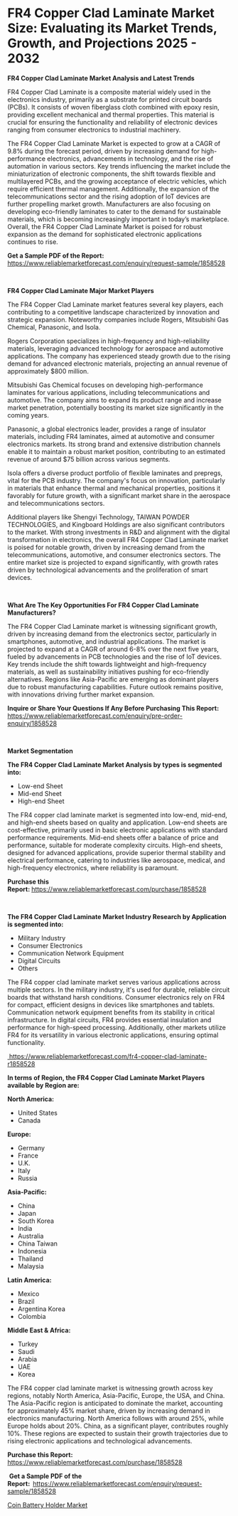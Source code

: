 <p><h1>FR4 Copper Clad Laminate Market Size: Evaluating its Market Trends, Growth, and Projections 2025 - 2032</h1></p><p><strong>FR4 Copper Clad Laminate Market Analysis and Latest Trends</strong></p>
<p><p>FR4 Copper Clad Laminate is a composite material widely used in the electronics industry, primarily as a substrate for printed circuit boards (PCBs). It consists of woven fiberglass cloth combined with epoxy resin, providing excellent mechanical and thermal properties. This material is crucial for ensuring the functionality and reliability of electronic devices ranging from consumer electronics to industrial machinery.</p><p>The FR4 Copper Clad Laminate Market is expected to grow at a CAGR of 9.8% during the forecast period, driven by increasing demand for high-performance electronics, advancements in technology, and the rise of automation in various sectors. Key trends influencing the market include the miniaturization of electronic components, the shift towards flexible and multilayered PCBs, and the growing acceptance of electric vehicles, which require efficient thermal management. Additionally, the expansion of the telecommunications sector and the rising adoption of IoT devices are further propelling market growth. Manufacturers are also focusing on developing eco-friendly laminates to cater to the demand for sustainable materials, which is becoming increasingly important in today’s marketplace. Overall, the FR4 Copper Clad Laminate Market is poised for robust expansion as the demand for sophisticated electronic applications continues to rise.</p></p>
<p><strong>Get a Sample PDF of the Report:&nbsp;</strong> <a href="https://www.reliablemarketforecast.com/enquiry/request-sample/1858528?utm_campaign=3091&utm_medium=2&utm_source=Github&utm_content=ia&utm_term=06042025&utm_id=fr4-copper-clad-laminate">https://www.reliablemarketforecast.com/enquiry/request-sample/1858528</a></p>
<p>&nbsp;</p>
<p><strong>FR4 Copper Clad Laminate Major Market Players</strong></p>
<p><p>The FR4 Copper Clad Laminate market features several key players, each contributing to a competitive landscape characterized by innovation and strategic expansion. Noteworthy companies include Rogers, Mitsubishi Gas Chemical, Panasonic, and Isola.</p><p>Rogers Corporation specializes in high-frequency and high-reliability materials, leveraging advanced technology for aerospace and automotive applications. The company has experienced steady growth due to the rising demand for advanced electronic materials, projecting an annual revenue of approximately $800 million.</p><p>Mitsubishi Gas Chemical focuses on developing high-performance laminates for various applications, including telecommunications and automotive. The company aims to expand its product range and increase market penetration, potentially boosting its market size significantly in the coming years.</p><p>Panasonic, a global electronics leader, provides a range of insulator materials, including FR4 laminates, aimed at automotive and consumer electronics markets. Its strong brand and extensive distribution channels enable it to maintain a robust market position, contributing to an estimated revenue of around $75 billion across various segments.</p><p>Isola offers a diverse product portfolio of flexible laminates and prepregs, vital for the PCB industry. The company's focus on innovation, particularly in materials that enhance thermal and mechanical properties, positions it favorably for future growth, with a significant market share in the aerospace and telecommunications sectors.</p><p>Additional players like Shengyi Technology, TAIWAN POWDER TECHNOLOGIES, and Kingboard Holdings are also significant contributors to the market. With strong investments in R&D and alignment with the digital transformation in electronics, the overall FR4 Copper Clad Laminate market is poised for notable growth, driven by increasing demand from the telecommunications, automotive, and consumer electronics sectors. The entire market size is projected to expand significantly, with growth rates driven by technological advancements and the proliferation of smart devices.</p></p>
<p>&nbsp;</p>
<p><strong>What Are The Key Opportunities For FR4 Copper Clad Laminate Manufacturers?</strong></p>
<p><p>The FR4 Copper Clad Laminate market is witnessing significant growth, driven by increasing demand from the electronics sector, particularly in smartphones, automotive, and industrial applications. The market is projected to expand at a CAGR of around 6-8% over the next five years, fueled by advancements in PCB technologies and the rise of IoT devices. Key trends include the shift towards lightweight and high-frequency materials, as well as sustainability initiatives pushing for eco-friendly alternatives. Regions like Asia-Pacific are emerging as dominant players due to robust manufacturing capabilities. Future outlook remains positive, with innovations driving further market expansion.</p></p>
<p><strong>Inquire or Share Your Questions If Any Before Purchasing This Report:</strong> <a href="https://www.reliablemarketforecast.com/enquiry/pre-order-enquiry/1858528?utm_campaign=3091&utm_medium=2&utm_source=Github&utm_content=ia&utm_term=06042025&utm_id=fr4-copper-clad-laminate">https://www.reliablemarketforecast.com/enquiry/pre-order-enquiry/1858528</a></p>
<p>&nbsp;</p>
<p><strong>Market Segmentation</strong></p>
<p><strong>The FR4 Copper Clad Laminate Market Analysis by types is segmented into:</strong></p>
<p><ul><li>Low-end Sheet</li><li>Mid-end Sheet</li><li>High-end Sheet</li></ul></p>
<p><p>The FR4 copper clad laminate market is segmented into low-end, mid-end, and high-end sheets based on quality and application. Low-end sheets are cost-effective, primarily used in basic electronic applications with standard performance requirements. Mid-end sheets offer a balance of price and performance, suitable for moderate complexity circuits. High-end sheets, designed for advanced applications, provide superior thermal stability and electrical performance, catering to industries like aerospace, medical, and high-frequency electronics, where reliability is paramount.</p></p>
<p><strong>Purchase this Report:&nbsp;</strong><a href="https://www.reliablemarketforecast.com/purchase/1858528?utm_campaign=3091&utm_medium=2&utm_source=Github&utm_content=ia&utm_term=06042025&utm_id=fr4-copper-clad-laminate">https://www.reliablemarketforecast.com/purchase/1858528</a></p>
<p>&nbsp;</p>
<p><strong>The FR4 Copper Clad Laminate Market Industry Research by Application is segmented into:</strong></p>
<p><ul><li>Military Industry</li><li>Consumer Electronics</li><li>Communication Network Equipment</li><li>Digital Circuits</li><li>Others</li></ul></p>
<p><p>The FR4 copper clad laminate market serves various applications across multiple sectors. In the military industry, it's used for durable, reliable circuit boards that withstand harsh conditions. Consumer electronics rely on FR4 for compact, efficient designs in devices like smartphones and tablets. Communication network equipment benefits from its stability in critical infrastructure. In digital circuits, FR4 provides essential insulation and performance for high-speed processing. Additionally, other markets utilize FR4 for its versatility in various electronic applications, ensuring optimal functionality.</p></p>
<p><a href="https://www.reliablemarketforecast.com/fr4-copper-clad-laminate-r1858528?utm_campaign=3091&utm_medium=2&utm_source=Github&utm_content=ia&utm_term=06042025&utm_id=fr4-copper-clad-laminate">&nbsp;https://www.reliablemarketforecast.com/fr4-copper-clad-laminate-r1858528</a></p>
<p><strong>In terms of Region, the FR4 Copper Clad Laminate Market Players available by Region are:</strong></p>
<p>
    <p> <strong> North America: </strong>
        <ul>
            <li>United States</li>
            <li>Canada</li>
        </ul>
        </p> 
    <p> <strong> Europe: </strong>
        <ul>
            <li>Germany</li>
            <li>France</li>
            <li>U.K.</li>
            <li>Italy</li>
            <li>Russia</li>
        </ul>
        </p> 
    <p> <strong> Asia-Pacific: </strong>
        <ul>
            <li>China</li>
            <li>Japan</li>
            <li>South Korea</li>
            <li>India</li>
            <li>Australia</li>
            <li>China Taiwan</li>
            <li>Indonesia</li>
            <li>Thailand</li>
            <li>Malaysia</li>
        </ul>
        </p> 
    <p> <strong> Latin America: </strong>
        <ul>
            <li>Mexico</li>
            <li>Brazil</li>
            <li>Argentina Korea</li>
            <li>Colombia</li>
        </ul>
        </p> 
    <p> <strong> Middle East & Africa: </strong>
        <ul>
            <li>Turkey</li>
            <li>Saudi</li>
            <li>Arabia</li>
            <li>UAE</li>
            <li>Korea</li>
        </ul>
    </p>
    </p>
<p><p>The FR4 copper clad laminate market is witnessing growth across key regions, notably North America, Asia-Pacific, Europe, the USA, and China. The Asia-Pacific region is anticipated to dominate the market, accounting for approximately 45% market share, driven by increasing demand in electronics manufacturing. North America follows with around 25%, while Europe holds about 20%. China, as a significant player, contributes roughly 10%. These regions are expected to sustain their growth trajectories due to rising electronic applications and technological advancements.</p></p>
<p><strong>Purchase this Report: </strong><a href="https://www.reliablemarketforecast.com/purchase/1858528?utm_campaign=3091&utm_medium=2&utm_source=Github&utm_content=ia&utm_term=06042025&utm_id=fr4-copper-clad-laminate">https://www.reliablemarketforecast.com/purchase/1858528</a></p>
<p>&nbsp;<strong>Get a Sample PDF of the Report:&nbsp;&nbsp;</strong><a href="https://www.reliablemarketforecast.com/enquiry/request-sample/1858528?utm_campaign=3091&utm_medium=2&utm_source=Github&utm_content=ia&utm_term=06042025&utm_id=fr4-copper-clad-laminate">https://www.reliablemarketforecast.com/enquiry/request-sample/1858528</a></p>
<p><strong></strong></p>
<p><p><a href="https://github.com/ugurgyuri/Market-Research-Report-List-1/blob/main/coin-battery-holder-market.md?utm_campaign=3091&utm_medium=2&utm_source=Github&utm_content=ia&utm_term=06042025&utm_id=fr4-copper-clad-laminate">Coin Battery Holder Market</a></p></p>